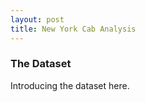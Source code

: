 ```yaml
---
layout: post
title: New York Cab Analysis
---
```



### The Dataset

Introducing the dataset here.